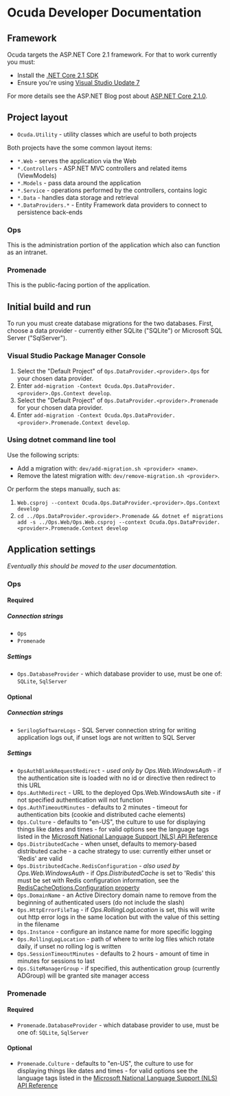 # Ocuda Developer Documentation

## Framework

Ocuda targets the ASP.NET Core 2.1 framework. For that to work currently you must:

- Install the [.NET Core 2.1 SDK](https://www.microsoft.com/net/download/dotnet-core/sdk-2.1.300)
- Ensure you're using [Visual Studio Update 7](https://visualstudio.com/vs)

For more details see the ASP.NET Blog post about [ASP.NET Core 2.1.0](https://blogs.msdn.microsoft.com/webdev/2018/05/30/asp-net-core-2-1-0-now-available/).

## Project layout

- `Ocuda.Utility` - utility classes which are useful to both projects

Both projects have the some common layout items:

- `*.Web` - serves the application via the Web
- `*.Controllers` - ASP.NET MVC controllers and related items (ViewModels)
- `*.Models` - pass data around the application
- `*.Service` - operations performed by the controllers, contains logic
- `*.Data` - handles data storage and retrieval
- `*.DataProviders.*` - Entity Framework data providers to connect to persistence back-ends

### Ops

This is the administration portion of the application which also can function as an intranet.

### Promenade

This is the public-facing portion of the application.

## Initial build and run

To run you must create database migrations for the two databases. First, choose a data provider - currently either SQLite ("SQLite") or Microsoft SQL Server ("SqlServer").

### Visual Studio Package Manager Console

1. Select the "Default Project" of `Ops.DataProvider.<provider>.Ops` for your chosen data provider.
2. Enter `add-migration -Context Ocuda.Ops.DataProvider.<provider>.Ops.Context develop`.
3. Select the "Default Project" of `Ops.DataProvider.<provider>.Promenade` for your chosen data provider.
4. Enter `add-migration -Context Ocuda.Ops.DataProvider.<provider>.Promenade.Context develop`.

### Using dotnet command line tool

Use the following scripts:

- Add a migration with: `dev/add-migration.sh <provider> <name>`.
- Remove the latest migration with: `dev/remove-migration.sh <provider>`.

Or perform the steps manually, such as:

1. `Web.csproj --context Ocuda.Ops.DataProvider.<provider>.Ops.Context develop`
2. `cd ../Ops.DataProvider.<provider>.Promenade && dotnet ef migrations add -s ../Ops.Web/Ops.Web.csproj --context Ocuda.Ops.DataProvider.<provider>.Promenade.Context develop`

## Application settings
_Eventually this should be moved to the user documentation._

### Ops

#### Required
##### Connection strings
- `Ops`
- `Promenade`

##### Settings
- `Ops.DatabaseProvider` - which database provider to use, must be one of: `SQLite`, `SqlServer`

#### Optional
##### Connection strings
- `SerilogSoftwareLogs` - SQL Server connection string for writing application logs out, if unset logs are not written to SQL Server

##### Settings
- `OpsAuthBlankRequestRedirect` - *used only by Ops.Web.WindowsAuth* - if the authentication site is loaded with no id or directive then redirect to this URL
- `Ops.AuthRedirect` - URL to the deployed Ops.Web.WindowsAuth site - if not specified authentication will not function
- `Ops.AuthTimeoutMinutes` - defaults to 2 minutes - timeout for authentication bits (cookie and distributed cache elements)
- `Ops.Culture` - defaults to "en-US", the culture to use for displaying things like dates and times - for valid options see the language tags listed in the [Microsoft National Language Support (NLS) API Reference](http://go.microsoft.com/fwlink/?LinkId=200048)
- `Ops.DistributedCache` - when unset, defaults to memory-based distributed cache - a cache strategy to use: currently either unset or 'Redis' are valid
- `Ops.DistributedCache.RedisConfiguration` - *also used by Ops.Web.WindowsAuth* - if *Ops.DistributedCache* is set to 'Redis' this must be set with Redis configuration information, see the [RedisCacheOptions.Configuration property](https://docs.microsoft.com/en-us/dotnet/api/microsoft.extensions.caching.redis.rediscacheoptions.configuration)
- `Ops.DomainName` - an Active Directory domain name to remove from the beginning of authenticated users (do not include the slash)
- `Ops.HttpErrorFileTag` - if *Ops.RollingLogLocation* is set, this will write out http error logs in the same location but with the value of this setting in the filename
- `Ops.Instance` - configure an instance name for more specific logging
- `Ops.RollingLogLocation` - path of where to write log files which rotate daily, if unset no rolling log is written
- `Ops.SessionTimeoutMinutes` - defaults to 2 hours - amount of time in minutes for sessions to last
- `Ops.SiteManagerGroup` - if specified, this authentication group (currently ADGroup) will be granted site manager access

### Promenade

#### Required
- `Promenade.DatabaseProvider` - which database provider to use, must be one of: `SQLite`, `SqlServer`

#### Optional
- `Promenade.Culture` - defaults to "en-US", the culture to use for displaying things like dates and times - for valid options see the language tags listed in the [Microsoft National Language Support (NLS) API Reference](http://go.microsoft.com/fwlink/?LinkId=200048)
